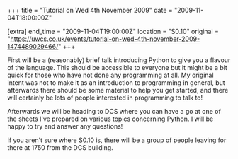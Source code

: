 +++
title = "Tutorial on Wed 4th November 2009"
date = "2009-11-04T18:00:00Z"

[extra]
end_time = "2009-11-04T19:00:00Z"
location = "S0.10"
original = "https://uwcs.co.uk/events/tutorial-on-wed-4th-november-2009-1474489029466/"
+++

First will be a (reasonably) brief talk introducing Python to give you a flavour of the language. This should be accessible to everyone but it might be a bit quick for those who have not done any programming at all. My original intent was not to make it as an introduction to programming in general, but afterwards there should be some material to help you get started, and there will certainly be lots of people interested in programming to talk to\!

Afterwards we will be heading to DCS where you can have a go at one of the sheets I've prepared on various topics concerning Python. I will be happy to try and answer any questions\!

If you aren't sure where S0.10 is, there will be a group of people leaving for there at 1750 from the DCS building.

